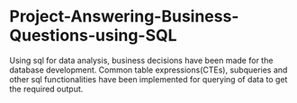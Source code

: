 # Project-Answering-Business-Questions-using-SQL

Using sql for data analysis, business decisions have been made for the database development. Common table expressions(CTEs), subqueries and other sql functionalities have been implemented for querying of data to get the required output.
